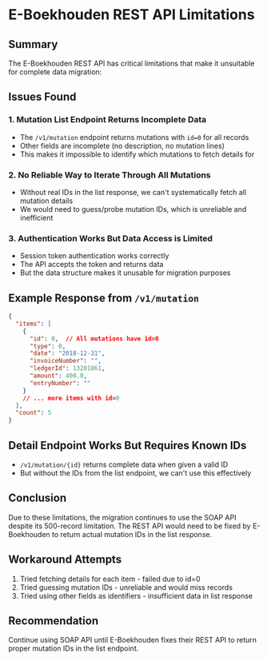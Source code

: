 # E-Boekhouden REST API Limitations

## Summary
The E-Boekhouden REST API has critical limitations that make it unsuitable for complete data migration:

## Issues Found

### 1. Mutation List Endpoint Returns Incomplete Data
- The `/v1/mutation` endpoint returns mutations with `id=0` for all records
- Other fields are incomplete (no description, no mutation lines)
- This makes it impossible to identify which mutations to fetch details for

### 2. No Reliable Way to Iterate Through All Mutations
- Without real IDs in the list response, we can't systematically fetch all mutation details
- We would need to guess/probe mutation IDs, which is unreliable and inefficient

### 3. Authentication Works But Data Access is Limited
- Session token authentication works correctly
- The API accepts the token and returns data
- But the data structure makes it unusable for migration purposes

## Example Response from `/v1/mutation`
```json
{
  "items": [
    {
      "id": 0,  // All mutations have id=0
      "type": 0,
      "date": "2018-12-31",
      "invoiceNumber": "",
      "ledgerId": 13201861,
      "amount": 400.0,
      "entryNumber": ""
    }
    // ... more items with id=0
  ],
  "count": 5
}
```

## Detail Endpoint Works But Requires Known IDs
- `/v1/mutation/{id}` returns complete data when given a valid ID
- But without the IDs from the list endpoint, we can't use this effectively

## Conclusion
Due to these limitations, the migration continues to use the SOAP API despite its 500-record limitation. The REST API would need to be fixed by E-Boekhouden to return actual mutation IDs in the list response.

## Workaround Attempts
1. Tried fetching details for each item - failed due to id=0
2. Tried guessing mutation IDs - unreliable and would miss records
3. Tried using other fields as identifiers - insufficient data in list response

## Recommendation
Continue using SOAP API until E-Boekhouden fixes their REST API to return proper mutation IDs in the list endpoint.